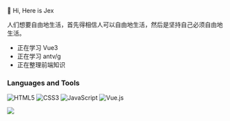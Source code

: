  👋 Hi, Here is Jex
 
人们想要自由地生活，首先得相信人可以自由地生活，然后是坚持自己必须自由地生活。
 
 
- 正在学习 Vue3
- 正在学习 antv/g
- 正在整理前端知识

<!--![Metrics](/github-metrics.svg)-->

### Languages and Tools

![HTML5](https://img.shields.io/badge/-HTML5-%23E34C26?style=flat&logo=html5&logoColor=ffffff)
![CSS3](https://img.shields.io/badge/-CSS3-%23197CBE?style=flat&logo=css3)
![JavaScript](https://img.shields.io/badge/-JavaScript-%23F7DF1C?style=flat&logo=javascript&logoColor=000000&labelColor=%23ECD83E&color=%23ECD83E)
![Vue.js](https://img.shields.io/badge/-Vue.js-%230B6948?logoColor=4FC08D&style=flat&logo=Vue.js) 

 <img src="https://github-readme-stats.vercel.app/api?username=JexLau&show_icons=true&icon_color=0366d6&text_color=0366d6&bg_color=ffffff&hide_title=false" />
